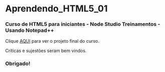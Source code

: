 # Aprendendo_HTML5_01
### Curso de HTML5 para iniciantes -  Node Studio Treinamentos - Usando Notepad++

Clique [AQUI](https://github.com/MunrraMT/Aprendendo_HTML5_01/blob/master/Projeto-Final/projetofinal.html) para ver o projeto final do curso.

Críticas e sujestões seram bem vindos.
### Obrigado!

